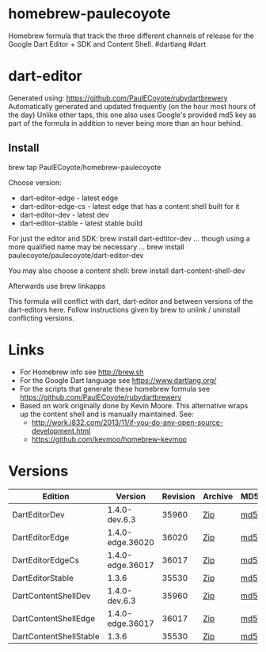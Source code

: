 homebrew-paulecoyote
====================

Homebrew formula that track the three different channels of release for the Google Dart Editor + SDK and Content Shell.  #dartlang #dart

dart-editor
===========

Generated using: https://github.com/PaulECoyote/rubydartbrewery
Automatically generated and updated frequently (on the hour most hours of the day)
Unlike other taps, this one also uses Google's provided md5 key as part of the formula in addition to never being more than an hour behind.

Install
-------
brew tap PaulECoyote/homebrew-paulecoyote

Choose version:
* dart-editor-edge - latest edge
* dart-editor-edge-cs - latest edge that has a content shell built for it
* dart-editor-dev - latest dev
* dart-editor-stable - latest stable build

For just the editor and SDK:
brew install dart-edtitor-dev
... though using a more qualified name may be necessary ...
brew install paulecoyote/paulecoyote/dart-editor-dev

You may also choose a content shell:
brew install dart-content-shell-dev

Afterwards use 
brew linkapps

This formula will conflict with dart, dart-editor and between versions of the dart-editors here.  Follow instructions given by brew to unlink / uninstall conflicting versions.

Links
=====
* For Homebrew info see http://brew.sh
* For the Google Dart language see https://www.dartlang.org/
* For the scripts that generate these homebrew formula see https://github.com/PaulECoyote/rubydartbrewery
* Based on work originally done by Kevin Moore. This alternative wraps up the content shell and is manually maintained.  See: 
    * http://work.j832.com/2013/11/if-you-do-any-open-source-development.html
    * https://github.com/kevmoo/homebrew-kevmoo

Versions
========
| Edition | Version | Revision | Archive | MD5 | Notes |
| ------- | ------- | -------- | ------- | --- | ----- |
| DartEditorDev | 1.4.0-dev.6.3 | 35960 | [Zip](http://storage.googleapis.com/dart-archive/channels/dev/release/35960/editor/darteditor-macos-x64.zip) | [md5](http://storage.googleapis.com/dart-archive/channels/dev/release/35960/editor/darteditor-macos-x64.zip.md5sum) | [Changes](http://storage.googleapis.com/dart-archive/channels/dev/release/latest/changelog.html) |
| DartEditorEdge | 1.4.0-edge.36020 | 36020 | [Zip](http://storage.googleapis.com/dart-archive/channels/be/raw/36020/editor/darteditor-macos-x64.zip) | [md5](http://storage.googleapis.com/dart-archive/channels/be/raw/36020/editor/darteditor-macos-x64.zip.md5sum) | - |
| DartEditorEdgeCs | 1.4.0-edge.36017 | 36017 | [Zip](http://storage.googleapis.com/dart-archive/channels/be/raw/36017/editor/darteditor-macos-x64.zip) | [md5](http://storage.googleapis.com/dart-archive/channels/be/raw/36017/editor/darteditor-macos-x64.zip.md5sum) | - |
| DartEditorStable | 1.3.6 | 35530 | [Zip](http://storage.googleapis.com/dart-archive/channels/stable/release/35530/editor/darteditor-macos-x64.zip) | [md5](http://storage.googleapis.com/dart-archive/channels/stable/release/35530/editor/darteditor-macos-x64.zip.md5sum) | [Changes](http://storage.googleapis.com/dart-archive/channels/stable/release/latest/changelog.html) |
| DartContentShellDev | 1.4.0-dev.6.3 | 35960 | [Zip](http://storage.googleapis.com/dart-archive/channels/dev/release/35960/dartium/content_shell-macos-ia32-release.zip) | [md5](http://storage.googleapis.com/dart-archive/channels/dev/release/35960/dartium/content_shell-macos-ia32-release.zip.md5sum) | - |
| DartContentShellEdge | 1.4.0-edge.36017 | 36017 | [Zip](http://storage.googleapis.com/dart-archive/channels/be/raw/36017/dartium/content_shell-macos-ia32-release.zip) | [md5](http://storage.googleapis.com/dart-archive/channels/be/raw/36017/dartium/content_shell-macos-ia32-release.zip.md5sum) | - |
| DartContentShellStable | 1.3.6 | 35530 | [Zip](http://storage.googleapis.com/dart-archive/channels/stable/release/35530/dartium/content_shell-macos-ia32-release.zip) | [md5](http://storage.googleapis.com/dart-archive/channels/stable/release/35530/dartium/content_shell-macos-ia32-release.zip.md5sum) | - |
